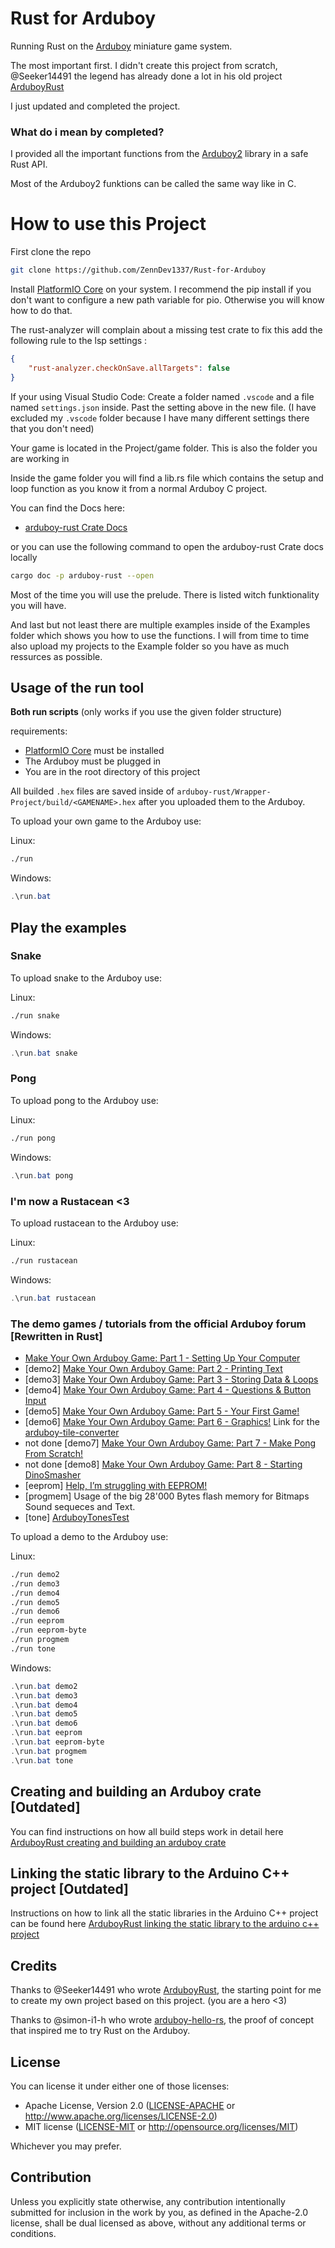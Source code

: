 # Rust for Arduboy

Running Rust on the [Arduboy](https://arduboy.com/) miniature game system.

The most important first.
I didn't create this project from scratch, @Seeker14491 the legend has already done a lot in his old project [ArduboyRust](https://github.com/Seeker14491/ArduboyRust)

I just updated and completed the project.

### What do i mean by completed?

I provided all the important functions from the [Arduboy2](https://github.com/MLXXXp/Arduboy2) library in a safe Rust API.

Most of the Arduboy2 funktions can be called the same way like in C.

# How to use this Project

First clone the repo

```bash
git clone https://github.com/ZennDev1337/Rust-for-Arduboy
```

Install [PlatformIO Core](https://docs.platformio.org/en/latest/core/installation/methods/pypi.html) on your system.
I recommend the pip install if you don't want to configure a new path variable for pio.
Otherwise you will know how to do that.

The rust-analyzer will complain about a missing test crate to fix this
add the following rule to the lsp settings :

```json
{
    "rust-analyzer.checkOnSave.allTargets": false
}
```

If your using Visual Studio Code: Create a folder named `.vscode` and a file named `settings.json` inside. Past the setting above in the new file. (I have excluded my `.vscode` folder because I have many different settings there that you don't need)

Your game is located in the Project/game folder. This is also the folder you are working in

Inside the game folder you will find a lib.rs file which contains the setup and loop function as you know it from a normal Arduboy C project.

You can find the Docs here:

-   [arduboy-rust Crate Docs](https://zenndev1337.github.io/Rust-for-Arduboy/)

or you can use the following command to open the arduboy-rust Crate docs locally

```bash
cargo doc -p arduboy-rust --open
```

Most of the time you will use the prelude.
There is listed witch funktionality you will have.

And last but not least there are multiple examples inside of the Examples folder which shows you how to use the functions.
I will from time to time also upload my projects to the Example folder so you have as much ressurces as possible.

## Usage of the run tool

**Both run scripts** (only works if you use the given folder structure)

requirements:

-   [PlatformIO Core](https://docs.platformio.org/en/latest/core/installation/methods/pypi.html) must be installed
-   The Arduboy must be plugged in
-   You are in the root directory of this project

All builded `.hex` files are saved inside of `arduboy-rust/Wrapper-Project/build/<GAMENAME>.hex` after you uploaded them to the Arduboy.

To upload your own game to the Arduboy use:

Linux:

```bash
./run
```

Windows:

```ps1
.\run.bat
```

## Play the examples

### Snake

To upload snake to the Arduboy use:

Linux:

```bash
./run snake
```

Windows:

```ps1
.\run.bat snake
```

### Pong

To upload pong to the Arduboy use:

Linux:

```bash
./run pong
```

Windows:

```ps1
.\run.bat pong
```

### I'm now a Rustacean <3

To upload rustacean to the Arduboy use:

Linux:

```bash
./run rustacean
```

Windows:

```ps1
.\run.bat rustacean
```

### The demo games / tutorials from the official Arduboy forum [Rewritten in Rust]

-   [Make Your Own Arduboy Game: Part 1 - Setting Up Your Computer](https://community.arduboy.com/t/make-your-own-arduboy-game-part-1-setting-up-your-computer/7924/1)
-   [demo2] [Make Your Own Arduboy Game: Part 2 - Printing Text](https://community.arduboy.com/t/make-your-own-arduboy-game-part-2-printing-text/7925)
-   [demo3] [Make Your Own Arduboy Game: Part 3 - Storing Data & Loops](https://community.arduboy.com/t/make-your-own-arduboy-game-part-3-storing-data-loops/7926)
-   [demo4] [Make Your Own Arduboy Game: Part 4 - Questions & Button Input](https://community.arduboy.com/t/make-your-own-arduboy-game-part-4-questions-button-input/7927)
-   [demo5] [Make Your Own Arduboy Game: Part 5 - Your First Game!](https://community.arduboy.com/t/make-your-own-arduboy-game-part-5-your-first-game/7928)
-   [demo6] [Make Your Own Arduboy Game: Part 6 - Graphics!](https://community.arduboy.com/t/make-your-own-arduboy-game-part-6-graphics/7929)
    Link for the [arduboy-tile-converter](https://github.com/Team-ARG-Museum/arduboy-tile-converter)
-   not done [demo7] [Make Your Own Arduboy Game: Part 7 - Make Pong From Scratch!](https://community.arduboy.com/t/make-your-own-arduboy-game-part-7-make-pong-from-scratch/7930)
-   not done [demo8] [Make Your Own Arduboy Game: Part 8 - Starting DinoSmasher](https://community.arduboy.com/t/make-your-own-arduboy-game-part-8-starting-dinosmasher/7932)
-   [eeprom] [Help, I’m struggling with EEPROM!](https://community.arduboy.com/t/help-im-struggling-with-eeprom/7178)
-   [progmem] Usage of the big 28'000 Bytes flash memory for Bitmaps Sound sequeces and Text.
-   [tone] [ArduboyTonesTest](https://github.com/MLXXXp/ArduboyTones/blob/master/examples/ArduboyTonesTest/ArduboyTonesTest.ino)

To upload a demo to the Arduboy use:

Linux:

```bash
./run demo2
./run demo3
./run demo4
./run demo5
./run demo6
./run eeprom
./run eeprom-byte
./run progmem
./run tone
```

Windows:

```ps1
.\run.bat demo2
.\run.bat demo3
.\run.bat demo4
.\run.bat demo5
.\run.bat demo6
.\run.bat eeprom
.\run.bat eeprom-byte
.\run.bat progmem
.\run.bat tone
```

## Creating and building an Arduboy crate [Outdated]

You can find instructions on how all build steps work in detail here [ArduboyRust creating and building an arduboy crate](https://github.com/Seeker14491/ArduboyRust#creating-and-building-an-arduboy-crate)

## Linking the static library to the Arduino C++ project [Outdated]

Instructions on how to link all the static libraries in the Arduino C++ project can be found here [ArduboyRust linking the static library to the arduino c++ project](https://github.com/Seeker14491/ArduboyRust#linking-the-static-library-to-the-arduino-c-project)

## Credits

Thanks to @Seeker14491 who wrote [ArduboyRust](https://github.com/Seeker14491/ArduboyRust), the starting point for me to create my own project based on this project. (you are a hero <3)

Thanks to @simon-i1-h who wrote [arduboy-hello-rs](https://github.com/simon-i1-h/arduboy-hello-rs), the proof of concept that inspired me to try Rust on the Arduboy.

## License

You can license it under either one of those licenses:

-   Apache License, Version 2.0
    ([LICENSE-APACHE](LICENSE-APACHE) or http://www.apache.org/licenses/LICENSE-2.0)
-   MIT license
    ([LICENSE-MIT](LICENSE-MIT) or http://opensource.org/licenses/MIT)

Whichever you may prefer.

## Contribution

Unless you explicitly state otherwise, any contribution intentionally submitted
for inclusion in the work by you, as defined in the Apache-2.0 license, shall be dual licensed as above, without any additional terms or conditions.
